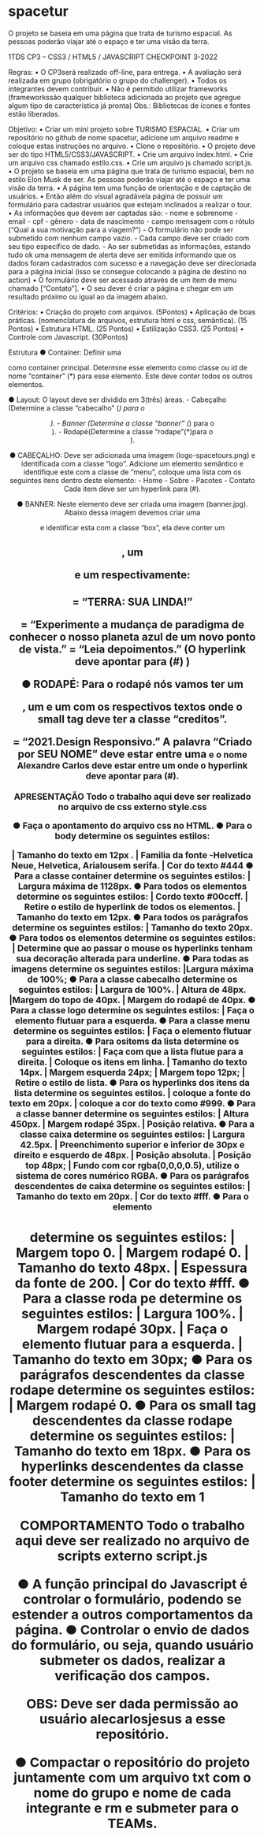 # spacetur
O projeto se baseia em uma página que trata de turismo espacial. As pessoas poderão viajar até o espaço e ter uma visão da terra.

1TDS
CP3 – CSS3 / HTML5 / JAVASCRIPT 
CHECKPOINT 3-2022

Regras:
• O CP3será realizado off-line, para entrega.
• A avaliação será realizada em grupo (obrigatório o grupo do challenger).
• Todos os integrantes devem contribuir.
• Não é permitido utilizar frameworks (frameworkssão qualquer biblioteca adicionada ao projeto que agregue algum tipo de característica já pronta)
Obs.: Bibliotecas de ícones e fontes estão liberadas.

Objetivo:
• Criar um mini projeto sobre TURISMO ESPACIAL.
• Criar um repositório no github de nome spacetur, adicione um arquivo readme e coloque estas instruções no arquivo.
• Clone o repositório.
• O projeto deve ser do tipo HTML5/CSS3/JAVASCRIPT.
• Crie um arquivo index.html.
• Crie um arquivo css chamado estilo.css.
• Crie um arquivo js chamado script.js.
• O projeto se baseia em uma página que trata de turismo espacial, bem no estilo Elon Musk de ser. As pessoas poderão viajar até o espaço e ter uma visão da terra.
• A página tem uma função de orientação e de captação de usuários.
• Então além do visual agradávela página de possuir um formulário para cadastrar usuários que estejam inclinados a realizar o tour.
• As informações que devem ser captadas são: 
    - nome e sobrenome 
    - email
    - cpf
    - gênero
    - data de nascimento
    - campo mensagem com o rótulo (“Qual a sua motivação para a viagem?”)
    - O formulário não pode ser submetido com nenhum campo vazio.
    - Cada campo deve ser criado com seu tipo específico de dado.
    - Ao ser submetidas as informações, estando tudo ok uma mensagem de alerta deve ser emitida informando que os dados foram cadastrados com sucesso e a navegação deve ser direcionada para a página inicial (isso se consegue colocando a página de destino no action)
• O formulário deve ser acessado através de um item de menu chamado [“Contato”].
• O seu dever é criar a página e chegar em um resultado próximo ou igual ao da imagem abaixo.

Critérios:
• Criação do projeto com arquivos. (5Pontos)
• Aplicação de boas práticas. (nomenclatura de arquivos, estrutura html e css, semântica). (15 Pontos)
• Estrutura HTML. (25 Pontos)
• Estilização CSS3. (25 Pontos)
• Controle com Javascript. (30Pontos)

Estrutura
● Container: 
    Definir uma <div> como container principal. Determine esse elemento como classe ou id de nome “container” (*) para esse elemento. Este deve conter todos os outros elementos.

● Layout: 
    O layout deve ser dividido em 3(três) áreas. 
    - Cabeçalho (Determine a classe “cabecalho” (*) para o <header>).
    - Banner (Determine a classe “banner” (*) para o <section>).
    - Rodapé(Determine a classe “rodape”(*)para o <footer>).

● CABEÇALHO:
    Deve ser adicionada uma imagem (logo-spacetours.png) e identificada com a classe “logo”. Adicione um elemento semântico e identifique este com a classe de “menu”, coloque uma lista com os seguintes itens dentro deste elemento:
    - Home
    - Sobre
    - Pacotes
    - Contato
    Cada item deve ser um hyperlink para (#).

● BANNER:
    Neste elemento deve ser criada uma imagem (banner.jpg). Abaixo dessa imagem devemos criar uma <div> e identificar esta com a classe “box”, ela deve conter um <h1>, um <p> e um <a> respectivamente: 
    <h1> = “TERRA: SUA LINDA!” 
    <p>  = “Experimente a mudança de paradigma de conhecer o nosso planeta azul de um novo ponto de vista.”
    <a>  = “Leia depoimentos.” (O hyperlink deve apontar para (#) )

● RODAPÉ:
    Para o rodapé nós vamos ter um <p>, um <smmall> e um <a> com os respectivos textos onde o small tag deve ter a classe “creditos”.
    <p> = “2021.Design Responsivo.”
    A palavra “Criado por SEU NOME” deve estar entre uma <small> e o nome Alexandre Carlos deve estar entre um <a> onde o hyperlink deve apontar para (#).

APRESENTAÇÃO
Todo o trabalho aqui deve ser realizado no arquivo de css externo style.css

● Faça o apontamento do arquivo css no HTML.
● Para o body determine os seguintes estilos:

| Tamanho do texto em 12px .
| Familia da fonte -Helvetica Neue, Helvetica, Arialousem serifa.
| Cor do texto #444
● Para a classe container determine os seguintes estilos:
| Largura máxima de 1128px.
● Para todos os elementos <a> determine os seguintes estilos:
| Cordo texto #00ccff.
| Retire o estilo de hyperlink de todos os elementos.
| Tamanho do texto em 12px.
● Para todos os parágrafos determine os seguintes estilos:
| Tamanho do texto 20px.
● Para todos os elementos <a> determine os seguintes estilos:
| Determine que ao passar o mouse os hyperlinks tenham sua decoração alterada para underline.
● Para todas as imagens determine os seguintes estilos:
|Largura máxima de 100%;
● Para a classe cabecalho determine os seguintes estilos:
| Largura de 100%.
| Altura de 48px.
|Margem do topo de 40px.
| Margem do rodapé de 40px.
● Para a classe logo determine os seguintes estilos:
| Faça o elemento flutuar para a esquerda. 
● Para a classe menu determine os seguintes estilos:
| Faça o elemento flutuar para a direita.
● Para ositems da lista determine os seguintes estilos:
| Faça com que a lista flutue para a direita.
| Coloque os itens em linha.
| Tamanho do texto 14px.
| Margem esquerda 24px;
| Margem topo 12px;
| Retire o estilo de lista.
● Para os hyperlinks dos itens da lista determine os seguintes estilos.
| coloque a fonte do texto em 20px.
| coloque a cor do texto como #999.
● Para a classe banner determine os seguintes estilos:
| Altura 450px.
| Margem rodapé 35px.
| Posição relativa.
● Para a classe caixa determine os seguintes estilos:
| Largura 42.5px.
| Preenchimento superior e inferior de 30px e direito e esquerdo de 48px.
| Posição absoluta.
| Posição top 48px;
| Fundo com cor rgba(0,0,0,0.5), utilize o sistema de cores numérico RGBA.
● Para os parágrafos descendentes de caixa determine os seguintes estilos:
| Tamanho do texto em 20px.
| Cor do texto #fff.
● Para o elemento <h1> determine os seguintes estilos:
| Margem topo 0.
| Margem rodapé 0.
| Tamanho do texto 48px.
| Espessura da fonte de 200.
| Cor do texto #fff.
● Para a classe roda pe determine os seguintes estilos:
| Largura 100%.
| Margem rodapé 30px.
| Faça o elemento flutuar para a esquerda.
| Tamanho do texto em 30px;
● Para os parágrafos descendentes da classe rodape determine os seguintes estilos:
| Margem rodapé 0.
● Para os small tag descendentes da classe rodape determine os seguintes estilos:
| Tamanho do texto em 18px.
● Para os hyperlinks descendentes da classe footer determine os seguintes estilos:
| Tamanho do texto em 1

COMPORTAMENTO
Todo o trabalho aqui deve ser realizado no arquivo de scripts externo script.js

● A função principal do Javascript é controlar o formulário, podendo se estender a outros comportamentos da página.
● Controlar o envio de dados do formulário, ou seja, quando usuário submeter os dados, realizar a verificação dos campos.

OBS: Deve ser dada permissão ao usuário alecarlosjesus a esse repositório.

● Compactar o repositório do projeto juntamente com um arquivo txt com o nome do grupo e nome de cada integrante e rm e submeter para o TEAMs.
